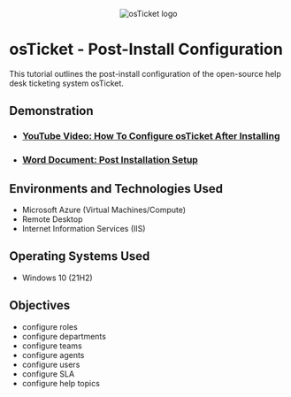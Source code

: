 <p align="center">
<img src="https://i.imgur.com/Clzj7Xs.png" alt="osTicket logo"/>
</p>

<h1>osTicket - Post-Install Configuration</h1>
This tutorial outlines the post-install configuration of the open-source help desk ticketing system osTicket.<br />


<h2>Demonstration</h2>

- ### [YouTube Video: How To Configure osTicket After Installing](https://youtu.be/vMx5o_rjF38)
- ### [Word Document: Post Installation Setup](https://docs.google.com/document/d/1NGL-5BTGGnvyY-5_jUzS5TxgCQqCXJBtX7LBLfwXNuQ/edit)

<h2>Environments and Technologies Used</h2>

- Microsoft Azure (Virtual Machines/Compute)
- Remote Desktop
- Internet Information Services (IIS)

<h2>Operating Systems Used </h2>

- Windows 10</b> (21H2)

<h2>Objectives</h2>

- configure roles
- configure departments
- configure teams
- configure agents
- configure users
- configure SLA
- configure help topics


